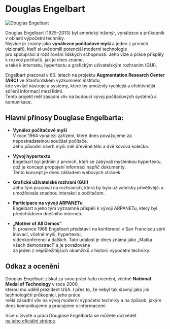 # Douglas Engelbart

![Douglas Engelbart](https://upload.wikimedia.org/wikipedia/commons/thumb/7/78/Douglas_Engelbart_in_2008.jpg/330px-Douglas_Engelbart_in_2008.jpg)

Douglas Engelbart (1925–2013) byl americký inženýr, vynálezce a průkopník v oblasti výpočetní techniky.  
Nejvíce je známý jako **vynálezce počítačové myši** a jeden z prvních vizionářů, kteří si uvědomili potenciál moderní technologie  
pro spolupráci a rozšiřování lidských schopností. Jeho vize a práce přispěly k rozvoji počítačů, jak je dnes známe,  
a také k internetu, hypertextu a grafickým uživatelským rozhraním (GUI).  

Engelbart pracoval v 60. letech na projektu **Augmentation Research Center (ARC)** ve Stanfordském výzkumném institutu,  
kde vyvíjel nástroje a systémy, které by umožnily rychlejší a efektivnější sdílení informací mezi lidmi.  
Tento projekt měl zásadní vliv na budoucí vývoj počítačových systémů a komunikace.

## Hlavní přínosy Douglase Engelbarta:
- **Vynález počítačové myši**  
  V roce 1964 vynalezl zařízení, které dnes považujeme za nepostradatelnou součást počítače.  
  Jeho původní návrh myši měl dřevěné tělo a dvě kovová kolečka.
  
- **Vývoj hypertextu**  
  Engelbart byl jedním z prvních, kteří se zabývali myšlenkou hypertextu, což je koncept propojení informací napříč dokumenty.  
  Tento koncept je dnes základem webových stránek.

- **Grafické uživatelské rozhraní (GUI)**  
  Jeho tým pracoval na rozhraních, která by byla uživatelsky přívětivější a umožňovala snadnou interakci s počítačem.

- **Participace na vývoji ARPANETu**  
  Engelbart a jeho tým významně přispěli k vývoji ARPANETu, který byl předchůdcem dnešního internetu.

- **„Mother of All Demos”**  
  9. prosince 1968 Engelbart představil na konferenci v San Franciscu sérii inovací, včetně myši, hypertextu,  
  videokonferencí a dalších. Tato událost je dnes známá jako „Matka všech demonstrací” a je považována  
  za jeden z nejdůležitějších okamžiků v historii výpočetní techniky.

## Odkaz a ocenění
Douglas Engelbart získal za svou práci řadu ocenění, včetně **National Medal of Technology** v roce 2000,  
kterou mu udělil prezident USA. I přes to, že nebyl tak slavný jako jiní technologičtí průkopníci, jeho práce  
měla zásadní vliv na vývoj moderní výpočetní techniky a na způsob, jakým dnes komunikujeme a pracujeme s informacemi.

Více o životě a práci Douglase Engelbarta se můžete dozvědět  
[na jeho oficiální stránce](https://www.dougengelbart.org).
